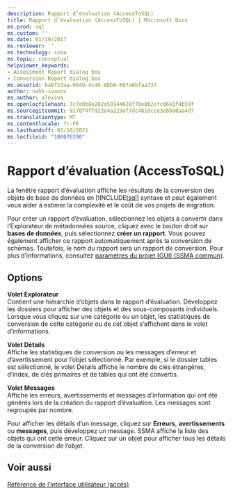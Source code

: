 ```yaml
---
description: Rapport d’évaluation (AccessToSQL)
title: Rapport d’évaluation (AccessToSQL) | Microsoft Docs
ms.prod: sql
ms.custom: ''
ms.date: 01/19/2017
ms.reviewer: ''
ms.technology: ssma
ms.topic: conceptual
helpviewer_keywords:
- Assessment Report dialog box
- Conversion Report dialog box
ms.assetid: ba6f53aa-0049-4c49-8bb8-607a8bfaa737
author: nahk-ivanov
ms.author: alexiva
ms.openlocfilehash: 7c7e8b8e282a59144628f70e0b2efc06a1f4b59f
ms.sourcegitcommit: 917df4ffd22e4a229af7dc481dcce3ebba0aa4d7
ms.translationtype: MT
ms.contentlocale: fr-FR
ms.lasthandoff: 02/10/2021
ms.locfileid: "100076390"
---
```

# <a name="assessment-report-accesstosql"></a>Rapport d’évaluation (AccessToSQL)
La fenêtre rapport d’évaluation affiche les résultats de la conversion des objets de base de données en [!INCLUDE[tsql](../../includes/tsql-md.md)] syntaxe et peut également vous aider à estimer la complexité et le coût de vos projets de migration.  
  
Pour créer un rapport d’évaluation, sélectionnez les objets à convertir dans l’Explorateur de métadonnées source, cliquez avec le bouton droit sur **bases de données**, puis sélectionnez **créer un rapport**. Vous pouvez également afficher ce rapport automatiquement après la conversion de schémas. Toutefois, le nom du rapport sera un rapport de conversion. Pour plus d’informations, consultez [paramètres du projet (GUI) (SSMA commun)](../sybase/project-settings-gui-sybasetosql.md).  
  
## <a name="options"></a>Options  
**Volet Explorateur**  
Contient une hiérarchie d’objets dans le rapport d’évaluation. Développez les dossiers pour afficher des objets et des sous-composants individuels. Lorsque vous cliquez sur une catégorie ou un objet, les statistiques de conversion de cette catégorie ou de cet objet s’affichent dans le volet d’informations.  
  
**Volet Détails**  
Affiche les statistiques de conversion ou les messages d’erreur et d’avertissement pour l’objet sélectionné. Par exemple, si le dossier tables est sélectionné, le volet Détails affiche le nombre de clés étrangères, d’index, de clés primaires et de tables qui ont été convertis.  
  
**Volet Messages**  
Affiche les erreurs, avertissements et messages d’information qui ont été générés lors de la création du rapport d’évaluation. Les messages sont regroupés par nombre.  
  
Pour afficher les détails d’un message, cliquez sur **Erreurs**, **avertissements** ou **messages**, puis développez un message. SSMA affiche la liste des objets qui ont cette erreur. Cliquez sur un objet pour afficher tous les détails de la conversion de l’objet.  
  
## <a name="see-also"></a>Voir aussi  
[Référence de l’interface utilisateur (accès)](./user-interface-reference-accesstosql.md)  
